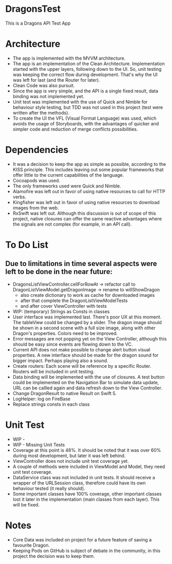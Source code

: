 # DragonsTest
This is a Dragons API Test App

# Architecture
- The app is implemented with the MVVM architecture.
- The app is an implementation of the Clean Architecture. Implementation started with the upper layers, following down to the UI. So, unit testing was keeping the correct flow during development. That's why the UI was left for last (and the Router for later).
- Clean Code was also pursuit.
- Since the app is very simple, and the API is a single fixed result, data binding was not implemented yet. 
- Unit test was implemented with the use of Quick and Nimble for behaviour style testing, but TDD was not used in this project (test were written after the methods).
- To create the UI the VFL (Visual Format Language) was used, which avoids the usage of Storyboards, with the advantages of quicker and simpler code and reduction of merge conflicts possibilities.

# Dependencies
- It was a decision to keep the app as simple as possible, according to the KISS principle. This includes leaving out some popular frameworks that offer little to the current capabilities of the language.
- Cocoapods was used.
- The only frameworks used were Quick and Nimble.
- Alamofire was left out in favor of using native resources to call for HTTP verbs.
- Kingfisher was left out in favor of using native resources to download images from the web.
- RxSwift was left out. Although this discussion is out of scope of this project, native closures can offer the same reactive advantages where the signals are not complex (for example, in an API call).

# To Do List
## Due to limitations in time several aspects were left to be done in the near future:
- DragonsListViewController.cellForRowAt -> refactor call to DragonListViewModel.getDragonImage -> rename to willShowDragon
    - also create dictionary to work as cache for downloaded images
    - after that complete the DragonListViewModelTests
    - and after cover ViewController with tests
- WIP: (temporary) Strings as Consts in classes
- User interface was implemented last. There's poor UX at this moment. The tableView could be changed by a slider. The dragon image should be shown in a second scene with a full size image, along with other Dragon's properties. Colors need to be improved.
- Error messages are not popping yet on the View Controller, although this should be easy since events are flowing down to the VC.
- Current API does not make possible to change alert button visual properties. A new interface should be made for the dragon sound for bigger impact. Perhaps playing also a sound.
- Create routers: Each scene will be reference by a specific Router. Routers will be included in unit testing.
- Data binding will be implemented with the use of closures. A test button could be implemented on the Navigation Bar to simulate data update, URL can be callled again and data refresh down to the View Controller.
- Change DragonResult to native Result on Swift 5.
- LogHelper: log on FireBase
- Replace strings consts in each class

# Unit Test
- WIP - 
- WIP - Missing Unit Tests
- Coverage at this point is 48%. It should be noted that it was over 60% during most development, but later it was left behind. 
- ViewController does not include unit test coverage yet.
- A couple of methods were included in ViewModel and Model, they need unit test coverage.
- DataService class was not included in unit tests. It should receive a wrapper of the URLSession class, therefore could have its own behaviour tested (it really should).
- Some important classes have 100% coverage, other important classes lost it later in the implementation (main classes from each layer). This will be fixed.

# Notes
- Core Data was included on project for a future feature of saving a favourite Dragon.
- Keeping Pods on GitHub is subject of debate in the community, in this project the decision was to keep them.
